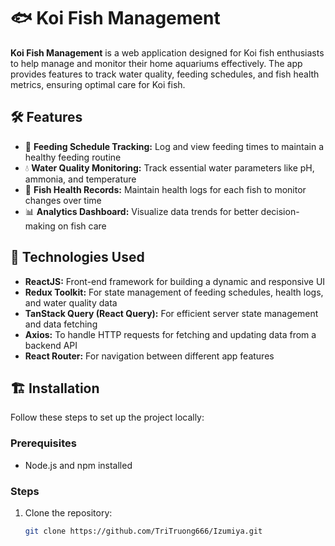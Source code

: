 # 🐟 Koi Fish Management

**Koi Fish Management** is a web application designed for Koi fish enthusiasts to help manage and monitor their home aquariums effectively. The app provides features to track water quality, feeding schedules, and fish health metrics, ensuring optimal care for Koi fish.

## 🛠️ Features

- 📅 **Feeding Schedule Tracking:** Log and view feeding times to maintain a healthy feeding routine
- 💧 **Water Quality Monitoring:** Track essential water parameters like pH, ammonia, and temperature
- 📝 **Fish Health Records:** Maintain health logs for each fish to monitor changes over time
- 📊 **Analytics Dashboard:** Visualize data trends for better decision-making on fish care

## 🧰 Technologies Used

- **ReactJS:** Front-end framework for building a dynamic and responsive UI
- **Redux Toolkit:** For state management of feeding schedules, health logs, and water quality data
- **TanStack Query (React Query):** For efficient server state management and data fetching
- **Axios:** To handle HTTP requests for fetching and updating data from a backend API
- **React Router:** For navigation between different app features

## 🏗️ Installation

Follow these steps to set up the project locally:

### Prerequisites

- Node.js and npm installed

### Steps

1. Clone the repository:
   ```bash
   git clone https://github.com/TriTruong666/Izumiya.git
   ```
